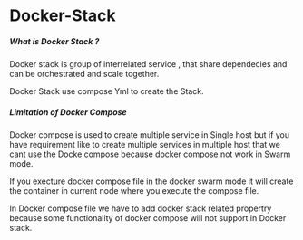 # Docker-Stack

##### What is Docker Stack ?
Docker stack is group of interrelated service , that share dependecies and can be orchestrated and scale together.

Docker Stack use compose Yml to create the Stack. 

#####  Limitation of Docker Compose
Docker compose is used to create multiple service in Single host but if you have requirement like to create multiple services in multiple host that we cant use the Docke compose because docker compose not work in Swarm mode. 

If you execture docker compose file in the docker swarm mode it will create the container in current node where you execute the compose file.

In Docker compose file we have to add docker stack related propertry because some functionality of docker compose will not support in Docker stack.

